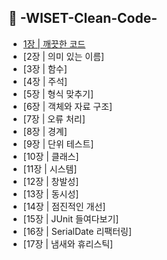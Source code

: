 ## :bookmark_tabs: -WISET-Clean-Code-  

* [1장 | 깨끗한 코드](./chapter_01/summary_01)
* [2장 | 의미 있는 이름]  
* [3장 | 함수]
* [4장 | 주석]
* [5장 | 형식 맞추기]
* [6장 | 객체와 자료 구조]
* [7장 | 오류 처리]
* [8장 | 경계]
* [9장 | 단위 테스트]
* [10장 | 클래스]
* [11장 | 시스템]
* [12장 | 창발성]
* [13장 | 동시성]
* [14장 | 점진적인 개선]
* [15장 | JUnit 들여다보기]
* [16장 | SerialDate 리팩터링]
* [17장 | 냄새와 휴리스틱]
